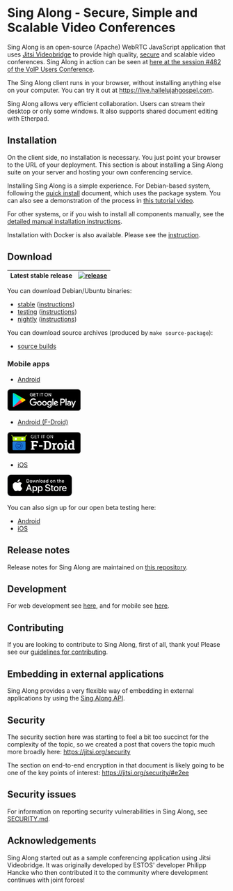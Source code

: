# Sing Along - Secure, Simple and Scalable Video Conferences

Sing Along is an open-source (Apache) WebRTC JavaScript application that uses [Jitsi Videobridge](https://jitsi.org/videobridge) to provide high quality, [secure](https://jitsi.org/security) and scalable video conferences. Sing Along in action can be seen at [here at the session #482 of the VoIP Users Conference](http://youtu.be/7vFUVClsNh0).

The Sing Along client runs in your browser, without installing anything else on your computer. You can try it out at https://live.hallelujahgospel.com.

Sing Along allows very efficient collaboration. Users can stream their desktop or only some windows. It also supports shared document editing with Etherpad.

## Installation

On the client side, no installation is necessary. You just point your browser to the URL of your deployment. This section is about installing a Sing Along suite on your server and hosting your own conferencing service.

Installing Sing Along is a simple experience. For Debian-based system, following the [quick install](https://jitsi.github.io/handbook/docs/devops-guide/devops-guide-quickstart) document, which uses the package system. You can also see a demonstration of the process in [this tutorial video](https://jitsi.org/tutorial).

For other systems, or if you wish to install all components manually, see the [detailed manual installation instructions](https://jitsi.github.io/handbook/docs/devops-guide/devops-guide-manual).

Installation with Docker is also available. Please see the [instruction](https://jitsi.github.io/handbook/docs/devops-guide/devops-guide-docker).

## Download

| Latest stable release | [![release](https://img.shields.io/badge/release-latest-green.svg)](https://github.com/jitsi/jitsi-meet/releases/latest) |
|---|---|

You can download Debian/Ubuntu binaries:
* [stable](https://download.jitsi.org/stable/) ([instructions](https://jitsi.org/downloads/ubuntu-debian-installations-instructions/))
* [testing](https://download.jitsi.org/testing/) ([instructions](https://jitsi.org/downloads/ubuntu-debian-installations-instructions-for-testing/))
* [nightly](https://download.jitsi.org/unstable/) ([instructions](https://jitsi.org/downloads/ubuntu-debian-installations-instructions-nightly/))

You can download source archives (produced by ```make source-package```):
* [source builds](https://download.jitsi.org/jitsi-meet/src/)

### Mobile apps

* [Android](https://play.google.com/store/apps/details?id=com.hallelujahgospel.live)

[<img src="resources/img/google-play-badge.png" height="50">](https://play.google.com/store/apps/details?id=com.hallelujahgospel.live)

* [Android (F-Droid)](https://f-droid.org/en/packages/com.hallelujahgospel.live/)

[<img src="resources/img/f-droid-badge.png" height="50">](https://f-droid.org/en/packages/com.hallelujahgospel.live/)

* [iOS](https://itunes.apple.com/us/app/jitsi-meet/id1165103905)

[<img src="resources/img/appstore-badge.png" height="50">](https://itunes.apple.com/us/app/jitsi-meet/id1165103905)

You can also sign up for our open beta testing here:

* [Android](https://play.google.com/apps/testing/com.hallelujahgospel.live)
* [iOS](https://testflight.apple.com/join/isy6ja7S)

## Release notes

Release notes for Sing Along are maintained on [this repository](https://github.com/jitsi/jitsi-meet-release-notes).

## Development

For web development see [here](https://jitsi.github.io/handbook/docs/dev-guide/dev-guide-web), and for mobile see [here](https://jitsi.github.io/handbook/docs/dev-guide/dev-guide-mobile).

## Contributing

If you are looking to contribute to Sing Along, first of all, thank you! Please
see our [guidelines for contributing](CONTRIBUTING.md).

## Embedding in external applications

Sing Along provides a very flexible way of embedding in external applications by using the [Sing Along API](doc/api.md).

## Security

The security section here was starting to feel a bit too succinct for the complexity of the topic, so we created a post that covers the topic much more broadly here: https://jitsi.org/security

The section on end-to-end encryption in that document is likely going to be one of the key points of interest: https://jitsi.org/security/#e2ee

## Security issues

For information on reporting security vulnerabilities in Sing Along, see [SECURITY.md](./SECURITY.md).

## Acknowledgements

Sing Along started out as a sample conferencing application using Jitsi Videobridge. It was originally developed by ESTOS' developer Philipp Hancke who then contributed it to the community where development continues with joint forces!
